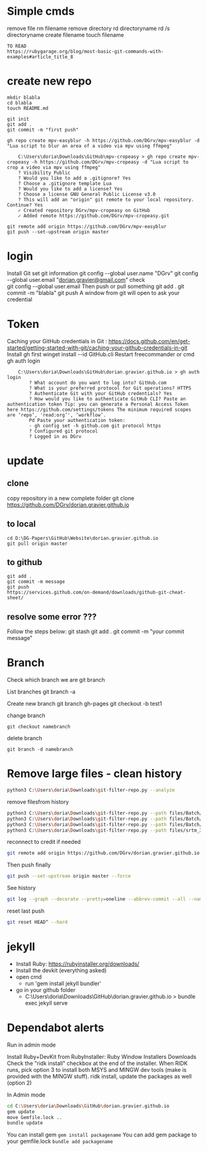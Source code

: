 # Simple cmds

remove file
	rm filename
remove directory
	rd directoryname
	rd /s directoryname
create filename
	touch filename
	
	TO READ
	https://rubygarage.org/blog/most-basic-git-commands-with-examples#article_title_8

# create new repo

```
mkdir blabla
cd blabla
touch README.md

git init
git add . 
git commit -m "first push"

gh repo create mpv-easyblur -h https://github.com/DGrv/mpv-easyblur -d "Lua script to blur an area of a video via mpv using ffmpeg"

	C:\Users\doria\Downloads\GitHub\mpv-cropeasy > gh repo create mpv-cropeasy -h https://github.com/DGrv/mpv-cropeasy -d "Lua script to crop a video via mpv using ffmpeg"
	? Visibility Public
	? Would you like to add a .gitignore? Yes
	? Choose a .gitignore template Lua
	? Would you like to add a license? Yes
	? Choose a license GNU General Public License v3.0
	? This will add an "origin" git remote to your local repository. Continue? Yes
	✓ Created repository DGrv/mpv-cropeasy on GitHub
	✓ Added remote https://github.com/DGrv/mpv-cropeasy.git

git remote add origin https://github.com/DGrv/mpv-easyblur
git push --set-upstream origin master
```


# login

Install Git
set git information
	git config --global user.name "DGrv"
	git config --global user.email "dorian.gravier@gmail.com"
		check	
			git config --global user.email
Then push or pull something
	git add .
	git commit -m "blabla"
	git push
		A window from git will open to ask your credential

# Token

Caching your GitHub credentials in Git : https://docs.github.com/en/get-started/getting-started-with-git/caching-your-github-credentials-in-git
	Install gh first
		winget install --id GitHub.cli
	Restart freecommander or cmd
		gh auth login
		
		C:\Users\doria\Downloads\GitHub\dorian.gravier.github.io > gh auth login
			? What account do you want to log into? GitHub.com
			? What is your preferred protocol for Git operations? HTTPS
			? Authenticate Git with your GitHub credentials? Yes
			? How would you like to authenticate GitHub CLI? Paste an authentication token Tip: you can generate a Personal Access Token here https://github.com/settings/tokens The minimum required scopes are ‘repo’, 'read:org’', ‘workflow’.
			Pd Paste your authentication token: 
			- gh config set -h github.com git protocol https
			? Configured git protocol
			? Logged in as DGrv
	
# update
## clone

copy repository in a new complete folder
	git clone https://github.com/DGrv/dorian.gravier.github.io
	
## to local

	cd D:\DG-Papers\GitHub\Website\dorian.gravier.github.io
	git pull origin master

## to github
	
	git add . 
	git commit -m message
	git push
	https://services.github.com/on-demand/downloads/github-git-cheat-sheet/
	
## resolve some error ???
	
Follow the steps below:
	git stash
	git add .
	git commit -m "your commit message"
	
# Branch

Check which branch we are
	git branch

List branches
	git branch -a

Create new branch
	git branch gh-pages
	git checkout -b test1
	
change branch

	git checkout namebranch

delete branch

	git branch -d namebranch
	


# Remove large files - clean history

```sh
python3 C:\Users\doria\Downloads\git-filter-repo.py --analyze
```

remove filesfrom history
```sh
python3 C:\Users\doria\Downloads\git-filter-repo.py --path files/Batch/FFmpeg/202212212131_ScreenCapture.mp4 --invert-paths --force
python3 C:\Users\doria\Downloads\git-filter-repo.py --path files/Batch/FFmpeg/202212212220_ScreenCapture.mp4 --invert-paths --force
python3 C:\Users\doria\Downloads\git-filter-repo.py --path files/Batch/FFmpeg/202212212235_ScreenCapture.mp4 --invert-paths --force
python3 C:\Users\doria\Downloads\git-filter-repo.py --path files/srtm_37_04.tif --invert-paths --force
```

reconnect to credit if needed
```sh
git remote add origin https://github.com/DGrv/dorian.gravier.github.io
```

Then push finally
```sh
git push --set-upstream origin master --force
```

See history
```sh
git log --graph --decorate --pretty=oneline --abbrev-commit --all --name-status
```
	
reset last push
```sh
git reset HEAD^ --hard
```
	
	
# jekyll

- Install Ruby: https://rubyinstaller.org/downloads/
- Install the devkit (everything asked)
- open cmd
	- run 'gem install jekyll bundler'
- go in your github folder
	- C:\Users\doria\Downloads\GitHub\dorian.gravier.github.io > bundle exec jekyll serve
	
# Dependabot alerts

Run in admin mode

Install Ruby+DevKit from RubyInstaller: Ruby Window Installers Downloads
Check the "ridk install" checkbox at the end of the installer.
When RIDK runs, pick option 3 to install both MSYS and MINGW dev tools (make is provided with the MINGW stuff).
ridk install, update the packages as well (option 2)

In Admin mode 

```sh
cd C:\Users\doria\Downloads\GitHub\dorian.gravier.github.io
gem update
move Gemfile.lock ..
bundle update
```
	
You can install gem `gem install packagename`
You can add gem package to your gemfile.lock `bundle add packagename`

